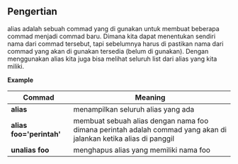 ## Pengertian

alias adalah sebuah commad yang di gunakan untuk membuat beberapa commad menjadi commad baru. Dimana kita dapat menentukan sendiri nama dari commad tersebut, tapi sebelumnya harus di pastikan nama dari commad yang akan di gunakan tersedia (belum di gunakan). Dengan menggunakan alias kita juga bisa melihat seluruh list dari alias yang kita miliki. 

**Example**

Commad | Meaning
--- | ---
**alias** | menampilkan seluruh alias yang ada
**alias foo='perintah'** | membuat sebuah alias dengan nama foo dimana perintah adalah commad yang akan di jalankan ketika alias di panggil
**unalias foo** | menghapus alias yang memiliki nama foo